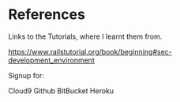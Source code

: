 # References
Links to the Tutorials, where I learnt them from.


https://www.railstutorial.org/book/beginning#sec-development_environment


Signup for:

Cloud9
Github
BitBucket
Heroku
